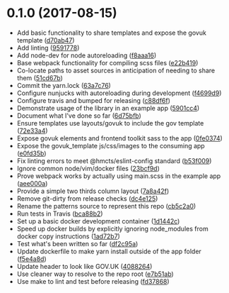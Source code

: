 <a name="0.1.0"></a>
# 0.1.0 (2017-08-15)

* Add basic functionality to share templates and expose the govuk template ([d70ab47](https://github.com/hmcts/look-and-feel/commit/d70ab47))
* Add linting ([9591778](https://github.com/hmcts/look-and-feel/commit/9591778))
* Add node-dev for node autoreloading ([f8aaa16](https://github.com/hmcts/look-and-feel/commit/f8aaa16))
* Base webpack functionality for compiling scss files ([e22b419](https://github.com/hmcts/look-and-feel/commit/e22b419))
* Co-locate paths to asset sources in anticipation of needing to share them ([51cd67b](https://github.com/hmcts/look-and-feel/commit/51cd67b))
* Commit the yarn.lock ([63a7c76](https://github.com/hmcts/look-and-feel/commit/63a7c76))
* Configure nunjucks with autoreloading during development ([f4699d9](https://github.com/hmcts/look-and-feel/commit/f4699d9))
* Configure travis and bumped for releasing ([c88df6f](https://github.com/hmcts/look-and-feel/commit/c88df6f))
* Demonstrate usage of the library in an example app ([5901cc4](https://github.com/hmcts/look-and-feel/commit/5901cc4))
* Document what I've done so far ([6d75bfb](https://github.com/hmcts/look-and-feel/commit/6d75bfb))
* Ensure templates use layouts/govuk to include the gov template ([72e33a4](https://github.com/hmcts/look-and-feel/commit/72e33a4))
* Expose govuk elements and frontend toolkit sass to the app ([0fe0374](https://github.com/hmcts/look-and-feel/commit/0fe0374))
* Expose the govuk_template js/css/images to the consuming app ([e0fd35b](https://github.com/hmcts/look-and-feel/commit/e0fd35b))
* Fix linting errors to meet @hmcts/eslint-config standard ([b53f009](https://github.com/hmcts/look-and-feel/commit/b53f009))
* Ignore common node/vim/docker files ([23bcf9d](https://github.com/hmcts/look-and-feel/commit/23bcf9d))
* Prove webpack works by actually using main.scss in the example app ([aee000a](https://github.com/hmcts/look-and-feel/commit/aee000a))
* Provide a simple two thirds column layout ([7a8a42f](https://github.com/hmcts/look-and-feel/commit/7a8a42f))
* Remove git-dirty from release checks ([dc4e125](https://github.com/hmcts/look-and-feel/commit/dc4e125))
* Rename the patterns source to represent this repo ([cb5c2a0](https://github.com/hmcts/look-and-feel/commit/cb5c2a0))
* Run tests in Travis ([bca88b2](https://github.com/hmcts/look-and-feel/commit/bca88b2))
* Set up a basic docker development container ([1d1442c](https://github.com/hmcts/look-and-feel/commit/1d1442c))
* Speed up docker builds by explicitly ignoring node_modules from docker copy instructions ([1ad72b7](https://github.com/hmcts/look-and-feel/commit/1ad72b7))
* Test what's been written so far ([df2c95a](https://github.com/hmcts/look-and-feel/commit/df2c95a))
* Update dockerfile to make yarn install outside of the app folder ([f5e4a8d](https://github.com/hmcts/look-and-feel/commit/f5e4a8d))
* Update header to look like GOV.UK ([4088264](https://github.com/hmcts/look-and-feel/commit/4088264))
* Use cleaner way to resolve to the repo root ([e7b51ab](https://github.com/hmcts/look-and-feel/commit/e7b51ab))
* Use make to lint and test before releasing ([fd37868](https://github.com/hmcts/look-and-feel/commit/fd37868))




